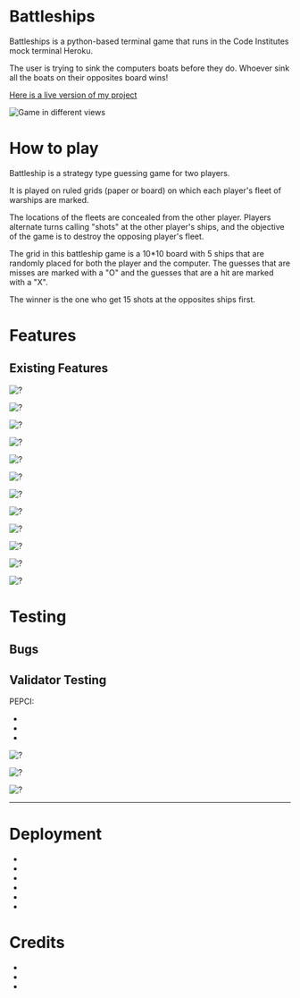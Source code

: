 # Battleships

Battleships is a python-based terminal game that runs in the Code Institutes mock terminal Heroku.

The user is trying to sink the computers boats before they do. Whoever sink all the boats on their opposites board wins!

[Here is a live version of my project]()

![Game in different views](https://github.com/Idehed/Project-3-battleships/assets/146822758/5538260e-ee5a-4486-9436-90207a9f1934)

# How to play

Battleship is a strategy type guessing game for two players.

It is played on ruled grids (paper or board) on which each player's fleet of warships are marked.
 
The locations of the fleets are concealed from the other player. Players alternate turns calling "shots" at the other player's ships, and the objective of the game is to destroy the opposing player's fleet.

The grid in this battleship game is a 10*10 board with 5 ships that are randomly placed for both the player and the computer.
The guesses that are misses are marked with a "O" and the guesses that are a hit are marked with a "X".

The winner is the one who get 15 shots at the opposites ships first. 

# Features

## Existing Features

![?](https://github.com/Idehed/Project-3-battleships/assets/146822758/41139d12-37c1-4038-948a-e388dd64f63f)

![?](https://github.com/Idehed/Project-3-battleships/assets/146822758/94a94a68-d097-45ba-a6c0-9bb4b1557b7e)

![?](https://github.com/Idehed/Project-3-battleships/assets/146822758/473833a4-6c46-474a-a30f-70b2e07121b5)

![?](https://github.com/Idehed/Project-3-battleships/assets/146822758/5ff47a21-aed9-4a60-87cf-49a7103a9bdf)

![?](https://github.com/Idehed/Project-3-battleships/assets/146822758/49735115-e1d9-466c-815c-666bafff2a90)

![?](https://github.com/Idehed/Project-3-battleships/assets/146822758/0968612b-9701-4644-952f-4773f21a1eae)

![?](https://github.com/Idehed/Project-3-battleships/assets/146822758/a1eb99e7-5617-41ed-b6af-91264a7e45aa)

![?](https://github.com/Idehed/Project-3-battleships/assets/146822758/7d740906-8bd4-4eec-ae7b-444d03336dc4)

![?](https://github.com/Idehed/Project-3-battleships/assets/146822758/294c8ac1-d15a-425a-8bd5-472a4e702eb2)

![?](https://github.com/Idehed/Project-3-battleships/assets/146822758/41b9d4fa-c3f8-4331-baba-ab71bc903be8)

![?](https://github.com/Idehed/Project-3-battleships/assets/146822758/13a21de0-2997-4c4e-8e9f-d7f82e312813)

![?](https://github.com/Idehed/Project-3-battleships/assets/146822758/6a303fc4-d967-459f-b645-8f4f6ee1ef47)


# Testing

## Bugs

## Validator Testing 

PEPCI:

- 
-
-

![?](https://github.com/Idehed/Project-3-battleships/assets/146822758/9ac4e5c4-86bf-4a46-b95c-046efd07a0e6)

![?](https://github.com/Idehed/Project-3-battleships/assets/146822758/6f01741a-6d79-42a2-a1b7-cf438bbcc131)

![?](https://github.com/Idehed/Project-3-battleships/assets/146822758/4f6caed1-446c-4fa8-9266-175261974a99)

---

# Deployment 

- 
- 
- 
- 
- 
- 


# Credits

- 
- 
- 
